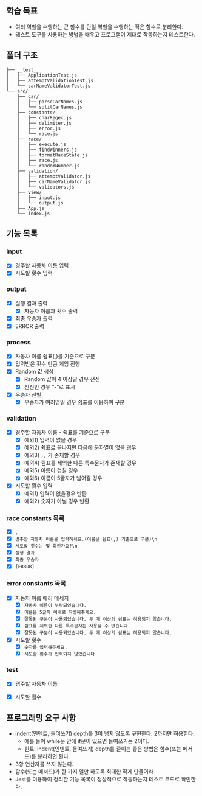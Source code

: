 ## **학습 목표**

- 여러 역할을 수행하는 큰 함수를 단일 역할을 수행하는 작은 함수로 분리한다.
- 테스트 도구를 사용하는 방법을 배우고 프로그램이 제대로 작동하는지 테스트한다.

## 폴더 구조

```shell
├── __test__
│   ├── ApplicationTest.js
│   ├── attemptValidationTest.js
│   └── carNameValidatorTest.js
└── src/
    ├── car/
    │   ├── parseCarNames.js
    │   └── splitCarNames.js    
    ├── constants/
    │   ├── charRegex.js
    │   ├── delimiter.js
    │   ├── error.js
    │   └── race.js
    ├── race/
    │   ├── execute.js
    │   ├── findWinners.js
    │   ├── formatRaceState.js
    │   ├── race.js
    │   └── randomNumber.js    
    ├── validation/
    │   ├── attemptValidator.js
    │   ├── carNameValidator.js
    │   └── validators.js    
    ├── view/
    │   ├── input.js
    │   └── output.js   
    ├── App.js
    └── index.js
```

## 기능 목록

### **input**

- [x]  경주할 자동차 이름 입력
- [x]  시도할 횟수 입력

### **output**

- [x]  실행 결과 출력
    - [x]  자동차 이름과 횟수 출력
- [x]  최종 우승자 출력
- [x]  ERROR 출력

### **process**

- [x]  자동차 이름 쉼표(,)를 기준으로 구분
- [x]  입력받은 횟수 만큼 게임 진행
- [x]  Random 값 생성
    - [x]  Random 값이 4 이상일 경우 전진
    - [x]  전진인 경우 “-”로 표시
- [x]  우승자 선별
    - [x]  우승자가 여러명일 경우 쉼표를 이용하여 구분

### **validation**

- [x]  경주할 자동차 이름 - 쉼표를 기준으로 구분
    - [x]  예외1) 입력이 없을 경우
    - [x]  예외2) 쉼표로 끝나지만 다음에 문자열이 없을 경우
    - [x]  예외3) `,,` 가 존재할 경우
    - [x]  예외4) 쉼표를 제외한 다른 특수문자가 존재할 경우
    - [x]  예외5) 이름이 겹칠 경우
    - [x]  예외6) 이름이 5글자가 넘어갈 경우
- [x]  시도할 횟수 입력
    - [x]  예외1) 입력이 없을경우 반환
    - [x]  예외2) 숫자가 아닐 경우 반환

### **race constants 목록**

- [x]  `,`
- [x]  `경주할 자동차 이름을 입력하세요.(이름은 쉼표(,) 기준으로 구분)\n`
- [x]  `시도할 횟수는 몇 회인가요?\n`
- [x]  `실행 결과`
- [x]  `최종 우승자`
- [x]  `[ERROR]`

### error constants 목록

- [x]  자동차 이름 에러 메세지
    - [x]  `자동차 이름이 누락되었습니다.`
    - [x]  `이름은 5글자 이내로 작성해주세요.`
    - [x]  `잘못된 구분이 사용되었습니다. 두 개 이상의 쉼표는 허용되지 않습니다.`
    - [x]  `쉼표를 제외한 다른 특수문자는 사용할 수 없습니다.`
    - [x]  `잘못된 구분이 사용되었습니다. 두 개 이상의 쉼표는 허용되지 않습니다.`
- [x]  시도할 횟수
    - [x]  `숫자를 입력해주세요.`
    - [x]  `시도할 횟수가 입력되지 않았습니다.`

### test

- [x]  경주할 자동차 이름
- [x]  시도할 횔수


## **프로그래밍 요구 사항**

- indent(인덴트, 들여쓰기) depth를 3이 넘지 않도록 구현한다. 2까지만 허용한다.
    - 예를 들어 while문 안에 if문이 있으면 들여쓰기는 2이다.
    - 힌트: indent(인덴트, 들여쓰기) depth를 줄이는 좋은 방법은 함수(또는 메서드)를 분리하면 된다.
- 3항 연산자를 쓰지 않는다.
- 함수(또는 메서드)가 한 가지 일만 하도록 최대한 작게 만들어라.
- Jest를 이용하여 정리한 기능 목록이 정상적으로 작동하는지 테스트 코드로 확인한다.
